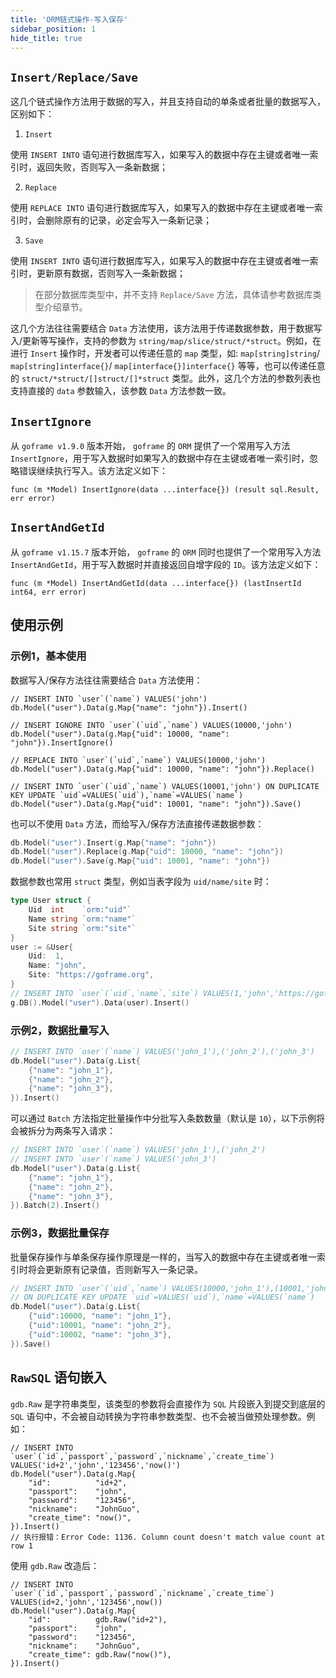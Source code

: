 ```yaml
---
title: 'ORM链式操作-写入保存'
sidebar_position: 1
hide_title: true
---
```


## `Insert/Replace/Save`

这几个链式操作方法用于数据的写入，并且支持自动的单条或者批量的数据写入，区别如下：

1. `Insert`

使用 `INSERT INTO` 语句进行数据库写入，如果写入的数据中存在主键或者唯一索引时，返回失败，否则写入一条新数据；

2. `Replace`

使用 `REPLACE INTO` 语句进行数据库写入，如果写入的数据中存在主键或者唯一索引时，会删除原有的记录，必定会写入一条新记录；

3. `Save`

使用 `INSERT INTO` 语句进行数据库写入，如果写入的数据中存在主键或者唯一索引时，更新原有数据，否则写入一条新数据；


> 在部分数据库类型中，并不支持 `Replace/Save` 方法，具体请参考数据库类型介绍章节。

这几个方法往往需要结合 `Data` 方法使用，该方法用于传递数据参数，用于数据写入/更新等写操作，支持的参数为 `string/map/slice/struct/*struct`。例如，在进行 `Insert` 操作时，开发者可以传递任意的 `map` 类型，如: `map[string]string`/ `map[string]interface{}`/ `map[interface{}]interface{}` 等等，也可以传递任意的 `struct/*struct/[]struct/[]*struct` 类型。此外，这几个方法的参数列表也支持直接的 `data` 参数输入，该参数 `Data` 方法参数一致。

## `InsertIgnore`

从 `goframe v1.9.0` 版本开始， `goframe` 的 `ORM` 提供了一个常用写入方法 `InsertIgnore`，用于写入数据时如果写入的数据中存在主键或者唯一索引时，忽略错误继续执行写入。该方法定义如下：

```
func (m *Model) InsertIgnore(data ...interface{}) (result sql.Result, err error)
```

## `InsertAndGetId`

从 `goframe v1.15.7` 版本开始， `goframe` 的 `ORM` 同时也提供了一个常用写入方法 `InsertAndGetId`，用于写入数据时并直接返回自增字段的 `ID`。该方法定义如下：

```
func (m *Model) InsertAndGetId(data ...interface{}) (lastInsertId int64, err error)
```

## 使用示例

### 示例1，基本使用

数据写入/保存方法往往需要结合 `Data` 方法使用：

```
// INSERT INTO `user`(`name`) VALUES('john')
db.Model("user").Data(g.Map{"name": "john"}).Insert()

// INSERT IGNORE INTO `user`(`uid`,`name`) VALUES(10000,'john')
db.Model("user").Data(g.Map{"uid": 10000, "name": "john"}).InsertIgnore()

// REPLACE INTO `user`(`uid`,`name`) VALUES(10000,'john')
db.Model("user").Data(g.Map{"uid": 10000, "name": "john"}).Replace()

// INSERT INTO `user`(`uid`,`name`) VALUES(10001,'john') ON DUPLICATE KEY UPDATE `uid`=VALUES(`uid`),`name`=VALUES(`name`)
db.Model("user").Data(g.Map{"uid": 10001, "name": "john"}).Save()
```

也可以不使用 `Data` 方法，而给写入/保存方法直接传递数据参数：

```  go
db.Model("user").Insert(g.Map{"name": "john"})
db.Model("user").Replace(g.Map{"uid": 10000, "name": "john"})
db.Model("user").Save(g.Map{"uid": 10001, "name": "john"})

```

数据参数也常用 `
          struct
        ` 类型，例如当表字段为 `
          uid/name/site
        ` 时：

```  go
type User struct {
    Uid  int    `orm:"uid"`
    Name string `orm:"name"`
    Site string `orm:"site"`
}
user := &User{
    Uid:  1,
    Name: "john",
    Site: "https://goframe.org",
}
// INSERT INTO `user`(`uid`,`name`,`site`) VALUES(1,'john','https://goframe.org')
g.DB().Model("user").Data(user).Insert()

```

### 示例2，数据批量写入

```  go
// INSERT INTO `user`(`name`) VALUES('john_1'),('john_2'),('john_3')
db.Model("user").Data(g.List{
    {"name": "john_1"},
    {"name": "john_2"},
    {"name": "john_3"},
}).Insert()

```

可以通过 `Batch` 方法指定批量操作中分批写入条数数量（默认是 `10`），以下示例将会被拆分为两条写入请求：

```  go
// INSERT INTO `user`(`name`) VALUES('john_1'),('john_2')
// INSERT INTO `user`(`name`) VALUES('john_3')
db.Model("user").Data(g.List{
    {"name": "john_1"},
    {"name": "john_2"},
    {"name": "john_3"},
}).Batch(2).Insert()

```

### 示例3，数据批量保存

批量保存操作与单条保存操作原理是一样的，当写入的数据中存在主键或者唯一索引时将会更新原有记录值，否则新写入一条记录。

```  go
// INSERT INTO `user`(`uid`,`name`) VALUES(10000,'john_1'),(10001,'john_2'),(10002,'john_3')
// ON DUPLICATE KEY UPDATE `uid`=VALUES(`uid`),`name`=VALUES(`name`)
db.Model("user").Data(g.List{
    {"uid":10000, "name": "john_1"},
    {"uid":10001, "name": "john_2"},
    {"uid":10002, "name": "john_3"},
}).Save()

```

## `RawSQL` 语句嵌入

`gdb.Raw` 是字符串类型，该类型的参数将会直接作为 `SQL` 片段嵌入到提交到底层的 `SQL` 语句中，不会被自动转换为字符串参数类型、也不会被当做预处理参数。例如：

```
// INSERT INTO `user`(`id`,`passport`,`password`,`nickname`,`create_time`) VALUES('id+2','john','123456','now()')
db.Model("user").Data(g.Map{
	"id":          "id+2",
	"passport":    "john",
	"password":    "123456",
	"nickname":    "JohnGuo",
	"create_time": "now()",
}).Insert()
// 执行报错：Error Code: 1136. Column count doesn't match value count at row 1
```

使用 `gdb.Raw` 改造后：

```
// INSERT INTO `user`(`id`,`passport`,`password`,`nickname`,`create_time`) VALUES(id+2,'john','123456',now())
db.Model("user").Data(g.Map{
	"id":          gdb.Raw("id+2"),
	"passport":    "john",
	"password":    "123456",
	"nickname":    "JohnGuo",
	"create_time": gdb.Raw("now()"),
}).Insert()
```